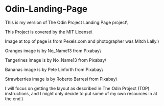 # Odin-Landing-Page
This is my version of The Odin Project Landing Page project\\

This Project is covered by the MIT License\\

Image at top of page is from Pexels.com and photographer was Mitch Lally.\\

Oranges image is by No_Name13 from Pixabay\\

Tangerines image is by No_Name13 from Pixabay\\

Bananas image is by Pete Linforth from Pixabay\\

Strawberries image is by Roberto Barresi from Pixabay\\

I will focus on getting the layout as described in The Odin Project (TOP) instructions, and I might only decide to put some of my own resources in at the end.\\

